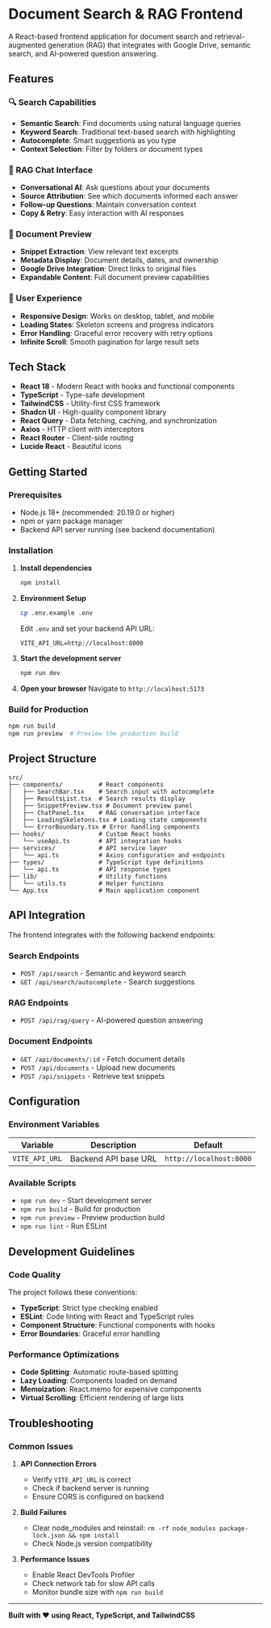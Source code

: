 # Document Search & RAG Frontend

A React-based frontend application for document search and retrieval-augmented generation (RAG) that integrates with Google Drive, semantic search, and AI-powered question answering.

## Features

### 🔍 Search Capabilities
- **Semantic Search**: Find documents using natural language queries
- **Keyword Search**: Traditional text-based search with highlighting
- **Autocomplete**: Smart suggestions as you type
- **Context Selection**: Filter by folders or document types

### 💬 RAG Chat Interface
- **Conversational AI**: Ask questions about your documents
- **Source Attribution**: See which documents informed each answer
- **Follow-up Questions**: Maintain conversation context
- **Copy & Retry**: Easy interaction with AI responses

### 📄 Document Preview
- **Snippet Extraction**: View relevant text excerpts
- **Metadata Display**: Document details, dates, and ownership
- **Google Drive Integration**: Direct links to original files
- **Expandable Content**: Full document preview capabilities

### 🎨 User Experience
- **Responsive Design**: Works on desktop, tablet, and mobile
- **Loading States**: Skeleton screens and progress indicators
- **Error Handling**: Graceful error recovery with retry options
- **Infinite Scroll**: Smooth pagination for large result sets

## Tech Stack

- **React 18** - Modern React with hooks and functional components
- **TypeScript** - Type-safe development
- **TailwindCSS** - Utility-first CSS framework
- **Shadcn UI** - High-quality component library
- **React Query** - Data fetching, caching, and synchronization
- **Axios** - HTTP client with interceptors
- **React Router** - Client-side routing
- **Lucide React** - Beautiful icons

## Getting Started

### Prerequisites

- Node.js 18+ (recommended: 20.19.0 or higher)
- npm or yarn package manager
- Backend API server running (see backend documentation)

### Installation

1. **Install dependencies**
   ```bash
   npm install
   ```

2. **Environment Setup**
   ```bash
   cp .env.example .env
   ```
   
   Edit `.env` and set your backend API URL:
   ```env
   VITE_API_URL=http://localhost:8000
   ```

3. **Start the development server**
   ```bash
   npm run dev
   ```

4. **Open your browser**
   Navigate to `http://localhost:5173`

### Build for Production

```bash
npm run build
npm run preview  # Preview the production build
```

## Project Structure

```
src/
├── components/          # React components
│   ├── SearchBar.tsx    # Search input with autocomplete
│   ├── ResultsList.tsx  # Search results display
│   ├── SnippetPreview.tsx # Document preview panel
│   ├── ChatPanel.tsx    # RAG conversation interface
│   ├── LoadingSkeletons.tsx # Loading state components
│   └── ErrorBoundary.tsx # Error handling components
├── hooks/               # Custom React hooks
│   └── useApi.ts        # API integration hooks
├── services/            # API service layer
│   └── api.ts           # Axios configuration and endpoints
├── types/               # TypeScript type definitions
│   └── api.ts           # API response types
├── lib/                 # Utility functions
│   └── utils.ts         # Helper functions
└── App.tsx              # Main application component
```

## API Integration

The frontend integrates with the following backend endpoints:

### Search Endpoints
- `POST /api/search` - Semantic and keyword search
- `GET /api/search/autocomplete` - Search suggestions

### RAG Endpoints
- `POST /api/rag/query` - AI-powered question answering

### Document Endpoints
- `GET /api/documents/:id` - Fetch document details
- `POST /api/documents` - Upload new documents
- `POST /api/snippets` - Retrieve text snippets

## Configuration

### Environment Variables

| Variable | Description | Default |
|----------|-------------|----------|
| `VITE_API_URL` | Backend API base URL | `http://localhost:8000` |

### Available Scripts

- `npm run dev` - Start development server
- `npm run build` - Build for production
- `npm run preview` - Preview production build
- `npm run lint` - Run ESLint

## Development Guidelines

### Code Quality

The project follows these conventions:
- **TypeScript**: Strict type checking enabled
- **ESLint**: Code linting with React and TypeScript rules
- **Component Structure**: Functional components with hooks
- **Error Boundaries**: Graceful error handling

### Performance Optimizations

- **Code Splitting**: Automatic route-based splitting
- **Lazy Loading**: Components loaded on demand
- **Memoization**: React.memo for expensive components
- **Virtual Scrolling**: Efficient rendering of large lists

## Troubleshooting

### Common Issues

1. **API Connection Errors**
   - Verify `VITE_API_URL` is correct
   - Check if backend server is running
   - Ensure CORS is configured on backend

2. **Build Failures**
   - Clear node_modules and reinstall: `rm -rf node_modules package-lock.json && npm install`
   - Check Node.js version compatibility

3. **Performance Issues**
   - Enable React DevTools Profiler
   - Check network tab for slow API calls
   - Monitor bundle size with `npm run build`

---

**Built with ❤️ using React, TypeScript, and TailwindCSS**
